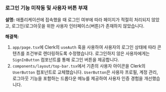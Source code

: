 ### 로그인 기능 미작동 및 사용자 버튼 부재

**설명:**
애플리케이션에 접속했을 때 로그인 여부에 따라 페이지가 적절히 처리되지 않았고, 로그인/로그아웃을 위한 사용자 인터페이스(버튼)가 존재하지 않았습니다.

**해결책:**
1.  `app/page.tsx`에 Clerk의 `useAuth` 훅을 사용하여 사용자의 로그인 상태에 따라 콘텐츠를 조건부로 렌더링하도록 수정했습니다. 로그인하지 않은 사용자에게는 `SignInButton` 컴포넌트를 통해 로그인 버튼을 제공합니다.
2.  `components/layout/top-bar.tsx`에서 기존의 사용자 아이콘을 Clerk의 `UserButton` 컴포넌트로 교체했습니다. `UserButton`은 사용자 프로필, 계정 관리, 로그아웃 기능을 포함하는 드롭다운 메뉴를 제공하여 사용자 인증 경험을 개선했습니다. 